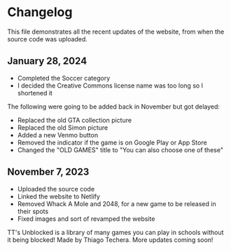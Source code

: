# Changelog
This file demonstrates all the recent updates of the website, from when the source code was uploaded.

## January 28, 2024
- Completed the Soccer category
- I decided the Creative Commons license name was too long so I shortened it

The following were going to be added back in November but got delayed:
  
- Replaced the old GTA collection picture
- Replaced the old Simon picture
- Added a new Venmo button
- Removed the indicator if the game is on Google Play or App Store
- Changed the "OLD GAMES" title to "You can also choose one of these"

## November 7, 2023
- Uploaded the source code
- Linked the website to Netlify
- Removed Whack A Mole and 2048, for a new game to be released in their spots
- Fixed images and sort of revamped the website

TT's Unblocked is a library of many games you can play in schools without it being blocked!
Made by Thiago Techera. More updates coming soon!
